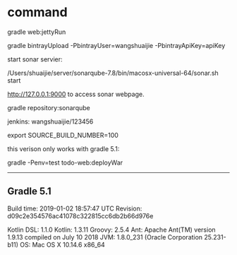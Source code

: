
# command
gradle web:jettyRun

gradle bintrayUpload -PbintrayUser=wangshuaijie -PbintrayApiKey=apiKey


start sonar servier:

/Users/shuaijie/server/sonarqube-7.8/bin/macosx-universal-64/sonar.sh start

http://127.0.0.1:9000 to access sonar webpage.

gradle repository:sonarqube

jenkins:
wangshuaijie/123456

export SOURCE_BUILD_NUMBER=100

this verison only works with gradle 5.1:

gradle -Penv=test todo-web:deployWar

------------------------------------------------------------
Gradle 5.1
------------------------------------------------------------

Build time:   2019-01-02 18:57:47 UTC
Revision:     d09c2e354576ac41078c322815cc6db2b66d976e

Kotlin DSL:   1.1.0
Kotlin:       1.3.11
Groovy:       2.5.4
Ant:          Apache Ant(TM) version 1.9.13 compiled on July 10 2018
JVM:          1.8.0_231 (Oracle Corporation 25.231-b11)
OS:           Mac OS X 10.14.6 x86_64
